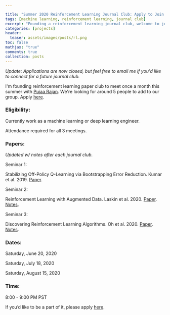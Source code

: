 ```yaml
---

title: "Summer 2020 Reinforcement Learning Journal Club: Apply to Join!"
tags: [machine learning, reinforcement learning, journal club]
excerpt: "Founding a reinforcement learning journal club, welcome to join!"
categories: [projects]
header:
  teaser: assets/images/posts/rl.png
toc: false
mathjax: "true"
comments: true
collection: posts
---
```


*Update: Applications are now closed, but feel free to email me if you'd like to connect for a future journal club.* 

I'm founding reinforcement learning paper club to meet once a month this summer with [Pujaa Rajan](https://www.pujaarajan.com/). We're looking for around 5 people to add to our  group. Apply [here](https://docs.google.com/forms/d/1JZ4qzjxKOy4Jnrvd-63KDPeA65ZqPWoTUehEg5AuEys/edit).

### Eligibility:

Currently work as a machine learning or deep learning engineer. 

Attendance required for all 3 meetings.

### Papers:

*Updated w/ notes after each journal club.*

Seminar 1:

Stabilizing Off-Policy Q-Learning via Bootstrapping Error Reduction. Kumar et al. 2019. [Paper](https://arxiv.org/pdf/1906.00949.pdf).

Seminar 2: 

Reinforcement Learning with Augmented Data. Laskin et al. 2020. [Paper](https://arxiv.org/pdf/2004.14990.pdf). [Notes](https://docs.google.com/document/d/1QyB4nyQX7x7AS1PcsfkRfRqYfkdhJKey0zvAMoYZNtA/edit?usp=sharing).

Seminar 3: 

Discovering Reinforcement Learning Algorithms. Oh et al. 2020. [Paper](https://arxiv.org/pdf/2007.08794.pdf). [Notes](https://docs.google.com/document/d/1Ve1dzdAppQUEb2MxlmhL_HpH0gG5oCdn3at3bnonnuQ/edit?usp=sharing).

### Dates:

Saturday, June 20, 2020

Saturday, July 18, 2020

Saturday, August 15, 2020

### Time:

8:00 - 9:00 PM PST

If you’d like to be a part of it, please apply [here](https://docs.google.com/forms/d/1JZ4qzjxKOy4Jnrvd-63KDPeA65ZqPWoTUehEg5AuEys/edit).

